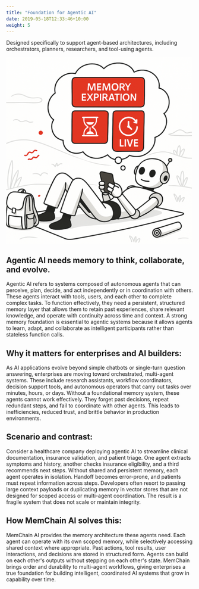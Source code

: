 ```yaml
---
title: "Foundation for Agentic AI"
date: 2019-05-18T12:33:46+10:00
weight: 5
---
```


Designed specifically to support agent-based architectures, including orchestrators, planners, researchers, and tool-using agents.

<img src="/images/memory_expiration.png" width="500">

## Agentic AI needs memory to think, collaborate, and evolve.
<p class="lead">
Agentic AI refers to systems composed of autonomous agents that can perceive, plan, decide, and act independently or in coordination with others. These agents interact with tools, users, and each other to complete complex tasks. To function effectively, they need a persistent, structured memory layer that allows them to retain past experiences, share relevant knowledge, and operate with continuity across time and context. A strong memory foundation is essential to agentic systems because it allows agents to learn, adapt, and collaborate as intelligent participants rather than stateless function calls.
</p>

## Why it matters for enterprises and AI builders:
<p class="lead">
As AI applications evolve beyond simple chatbots or single-turn question answering, enterprises are moving toward orchestrated, multi-agent systems. These include research assistants, workflow coordinators, decision support tools, and autonomous operators that carry out tasks over minutes, hours, or days. Without a foundational memory system, these agents cannot work effectively. They forget past decisions, repeat redundant steps, and fail to coordinate with other agents. This leads to inefficiencies, reduced trust, and brittle behavior in production environments.
</p>

## Scenario and contrast:
<p class="lead">
Consider a healthcare company deploying agentic AI to streamline clinical documentation, insurance validation, and patient triage. One agent extracts symptoms and history, another checks insurance eligibility, and a third recommends next steps. Without shared and persistent memory, each agent operates in isolation. Handoff becomes error-prone, and patients must repeat information across steps. Developers often resort to passing large context payloads or duplicating memory in vector stores that are not designed for scoped access or multi-agent coordination. The result is a fragile system that does not scale or maintain integrity.
</p>

## How MemChain AI solves this:
<p class="lead">
MemChain AI provides the memory architecture these agents need. Each agent can operate with its own scoped memory, while selectively accessing shared context where appropriate. Past actions, tool results, user interactions, and decisions are stored in structured form. Agents can build on each other's outputs without stepping on each other's state. MemChain brings order and durability to multi-agent workflows, giving enterprises a true foundation for building intelligent, coordinated AI systems that grow in capability over time.
</p>